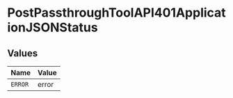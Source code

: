 # PostPassthroughToolAPI401ApplicationJSONStatus


## Values

| Name    | Value   |
| ------- | ------- |
| `ERROR` | error   |